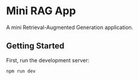 # Mini RAG App
A mini Retrieval-Augmented Generation application.

## Getting Started

First, run the development server:

```bash
npm run dev